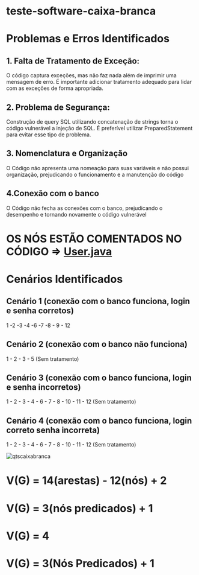 # teste-software-caixa-branca

# Problemas e Erros Identificados

## 1. Falta de Tratamento de Exceção:
O código captura exceções, mas não faz nada além de imprimir uma mensagem de erro. É importante adicionar tratamento adequado para lidar com as exceções de forma apropriada.

## 2. Problema de Segurança:
Construção de query SQL utilizando concatenação de strings torna o código vulnerável a injeção de SQL. É preferível utilizar PreparedStatement para evitar esse tipo de problema.

## 3. Nomenclatura e Organização
O Código não apresenta uma nomeação para suas variáveis e não possui organização, prejudicando o funcionamento e a manutenção do código

## 4.Conexão com o banco
O Código não fecha as conexões com o banco, prejudicando o desempenho e tornando novamente o código vulnerável

# OS NÓS ESTÃO COMENTADOS NO CÓDIGO => [User.java](https://github.com/FelipeCherry3/teste-software-caixa-branca/blob/main/qtsCaixaBranca/src/main/java/facens/qtscaixabranca/User.java)

# Cenários Identificados

## Cenário 1 (conexão com o banco funciona, login e senha corretos)
1 -2 -3 -4 -6 -7 -8 - 9 - 12

## Cenário 2 (conexão com o banco não funciona)
1 - 2 - 3 - 5 (Sem tratamento)

## Cenário 3 (conexão com o banco funciona, login e senha incorretos)
1 - 2 - 3 - 4 - 6 - 7 - 8 - 10 - 11 - 12 (Sem tratamento)

## Cenário 4 (conexão com o banco funciona, login correto senha incorreta)
1 - 2 - 3 - 4 - 6 - 7 - 8 - 10 - 11 - 12 (Sem tratamento)

![qtscaixabranca](https://github.com/FelipeCherry3/teste-software-caixa-branca/assets/118016424/172c7b77-198f-479d-bebc-c55d7aa7a77f)

# V(G) = 14(arestas) - 12(nós) + 2
# V(G) = 3(nós predicados) + 1
# V(G) = 4 


# V(G) = 3(Nós Predicados) + 1

